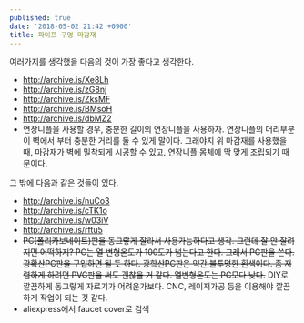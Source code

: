 ```yaml
---
published: true
date: '2018-05-02 21:42 +0900'
title: 파이프 구멍 마감재
---
```

여러가지를 생각했을 다음의 것이 가장 좋다고 생각한다.
- <http://archive.is/Xe8Lh>
- <http://archive.is/zG8nj>
- <http://archive.is/ZksMF>
- <http://archive.is/BMsoH>
- <http://archive.is/dbMZ2>
- 연장니플을 사용할 경우, 충분한 길이의 연장니플을 사용하자. 연장니플의 머리부분이 벽에서 부터 충분한 거리를 둘 수 있게 말이다. 그래야지 위 마감재를 사용했을 때, 마감재가 벽에 밀착되게 시공할 수 있고, 연장니플 몸체에 딱 맞게 조립되기 때문이다.

그 밖에 다음과 같은 것들이 있다.
- <http://archive.is/nuCo3>
- <http://archive.is/cTK1o>
- <http://archive.is/w03iV>
- <http://archive.is/rftu5>
- ~~PC(폴리카보네이트)판을 동그랗게 잘라서 사용가능하다고 생각. 그런데 잘 안 잘려지면 어떡하지? PC는 열 변형온도가 100도가 넘는다고 한다. 그래서 PC판을 쓴다. 광확산PC판을 구입하면 될 듯 하다. 광학산PC판은 약간 불투명한 흰색이다. 좀 저렴하게 하려면 PVC판을 써도 괜찮을 거 같다. 열변형온도는 PC모다 낮다.~~ DIY로 깔끔하게 동그랗게 자르기가 어려운가보다. CNC, 레이저가공 등을 이용해야 깔끔하게 작업이 되는 것 같다.
- aliexpress에서 faucet cover로 검색
